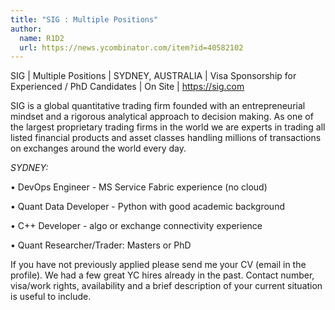 ```yaml
---
title: "SIG : Multiple Positions"
author:
  name: R1D2
  url: https://news.ycombinator.com/item?id=40582102
---
```

SIG | Multiple Positions | SYDNEY, AUSTRALIA | Visa Sponsorship for Experienced &#x2F; PhD Candidates | On Site | <a href="https:&#x2F;&#x2F;sig.com" rel="nofollow">https:&#x2F;&#x2F;sig.com</a>

SIG is a global quantitative trading firm founded with an entrepreneurial mindset and a rigorous analytical approach to decision making. As one of the largest proprietary trading firms in the world we are experts in trading all listed financial products and asset classes handling millions of transactions on exchanges around the world every day.

<i>SYDNEY:</i>

• DevOps Engineer - MS Service Fabric experience (no cloud)

• Quant Data Developer - Python with good academic background

• C++ Developer - algo or exchange connectivity experience

• Quant Researcher&#x2F;Trader: Masters or PhD

If you have not previously applied please send me your CV (email in the profile). We had a few great YC hires already in the past. Contact number, visa&#x2F;work rights, availability and a brief description of your current situation is useful to include.
